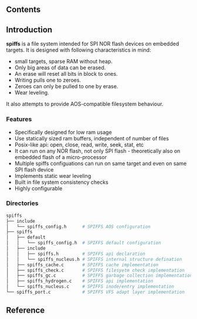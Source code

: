 ## Contents

## Introduction
**spiffs** is a file system intended for SPI NOR flash devices on embedded targets.
It is designed with following characteristics in mind:
- small targets, sparse RAM without heap.
- Only big areas of data can be erased.
- An erase will reset all bits in block to ones.
- Writing pulls one to zeroes.
- Zeroes can only be pulled to one by erase.
- Wear leveling.

It also attempts to provide AOS-compatible filesystem behaviour.

### Features
- Specifically designed for low ram usage
- Use statically sized ram buffers, independent of number of files
- Posix-like api: open, close, read, write, seek, stat, etc
- It can run on any NOR flash, not only SPI flash - theoretically also on embedded flash of a micro-processor
- Multiple spiffs configuations can run on same target and even on same SPI flash device
- Implements static wear leveling
- Built in file system consistency checks
- Highly configurable

### Directories

```sh
spiffs
├── include
│   └── spiffs_config.h      # SPIFFS AOS configuration
├── spiffs
│   ├── default
│   │   └── spiffs_config.h  # SPIFFS default configuration
│   ├── include
│   │   ├── spiffs.h         # SPIFFS api declaration
│   │   └── spiffs_nucleus.h # SPIFFS internal structure defination
│   ├── spiffs_cache.c       # SPIFFS cache implementation
│   ├── spiffs_check.c       # SPIFFS filesyetm check implementation
│   ├── spiffs_gc.c          # SPIFFS garbage collection implementation
│   ├── spiffs_hydrogen.c    # SPIFFS api implementation
│   └── spiffs_nucleus.c     # SPIFFS inode/entry implementation
└── spiffs_port.c            # SPIFFS VFS adapt layer implementation
```

## Reference
